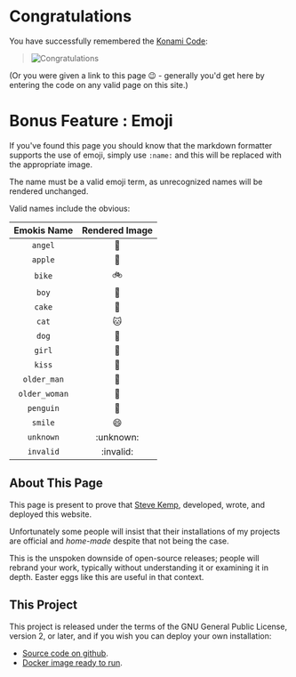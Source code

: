 # Congratulations

You have successfully remembered the [Konami Code](http://en.wikipedia.org/wiki/Konami_Code):

> ![Congratulations](/img/e.png "Congratulations")

(Or you were given a link to this page :wink: - generally you'd get here by entering the code on any valid page on this site.)

# Bonus Feature : Emoji

If you've found this page you should know that the markdown formatter supports the use of emoji, simply use `:name:` and this will be replaced with the appropriate image.

The name must be a valid emoji term, as unrecognized names will be rendered unchanged.

Valid names include the obvious:

| Emokis Name | Rendered Image |
|:-----------:|:--------------:|
|`angel`      | :angel:        |
|`apple`      | :apple:        |
|`bike`       | :bike:         |
|`boy`        | :boy:          |
|`cake`       | :cake:         |
|`cat`        | :cat:          |
|`dog`        | :dog:          |
|`girl`       | :girl:         |
|`kiss`       | :kiss:         |
|`older_man`  | :older_man:    |
|`older_woman`| :older_woman:  |
|`penguin`    | :penguin:      |
|`smile`      | :smile:        |
|`unknown`    | :unknown:      |
|`invalid`    | :invalid:      |



## About This Page

This page is present to prove that [Steve Kemp](http://steve.org.uk/),
developed, wrote, and deployed this website.

Unfortunately some people will insist that their installations of my
projects are official and _home-made_ despite that not being the case.

This is the unspoken downside of open-source releases; people will rebrand
your work, typically without understanding it or examining it in depth.
Easter eggs like this are useful in that context.


## This Project

This project is released under the terms of the GNU General Public License,
version 2, or later, and if you wish you can deploy your own installation:

* [Source code on github](https://github.com/skx/markdown.share/).
* [Docker image ready to run](https://index.docker.io/u/skxskx/markdown.share/).
